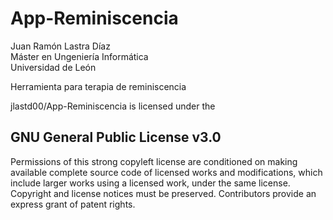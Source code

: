 # App-Reminiscencia
Juan Ramón Lastra Díaz  
Máster en Ungeniería Informática  
Universidad de León  

Herramienta para terapia de reminiscencia


jlastd00/App-Reminiscencia is licensed under the
## GNU General Public License v3.0

Permissions of this strong copyleft license are conditioned on making available complete source code of licensed works and modifications, which include larger works using a licensed work, under the same license. Copyright and license notices must be preserved. Contributors provide an express grant of patent rights.
